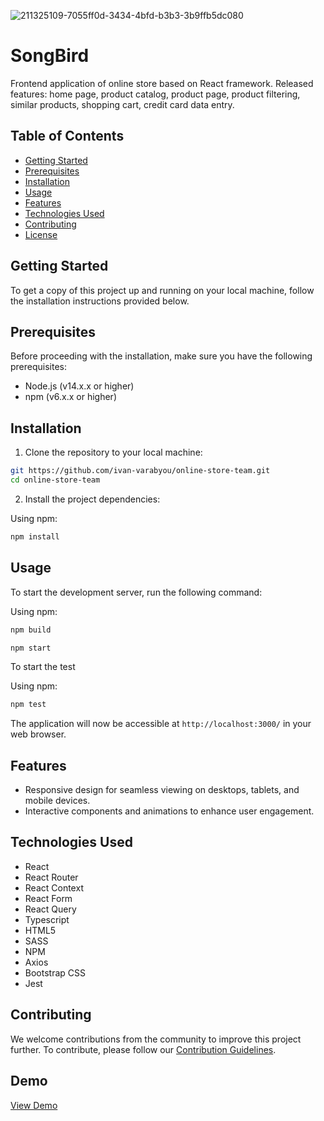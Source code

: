 ![211325109-7055ff0d-3434-4bfd-b3b3-3b9ffb5dc080](https://github.com/ivan-varabyou/online-store-team/assets/85835188/14b4f525-92bd-4828-80af-e3aa2fc00603)

# SongBird

Frontend application of online store based on React framework. Released features: home page, product catalog, product page, product filtering, similar products, shopping cart, credit card data entry.

## Table of Contents

- [Getting Started](#getting-started)
- [Prerequisites](#prerequisites)
- [Installation](#installation)
- [Usage](#usage)
- [Features](#features)
- [Technologies Used](#technologies-used)
- [Contributing](#contributing)
- [License](#license)

## Getting Started

To get a copy of this project up and running on your local machine, follow the installation instructions provided below.

## Prerequisites

Before proceeding with the installation, make sure you have the following prerequisites:

- Node.js (v14.x.x or higher)
- npm (v6.x.x or higher)

## Installation

1. Clone the repository to your local machine:

```bash
git https://github.com/ivan-varabyou/online-store-team.git
cd online-store-team
```

2. Install the project dependencies:

Using npm:

```bash
npm install
```


## Usage

To start the development server, run the following command:

Using npm:

```bash
npm build
```

```bash
npm start
```

To start the test

Using npm:

```bash
npm test
```

The application will now be accessible at `http://localhost:3000/` in your web browser.

## Features

- Responsive design for seamless viewing on desktops, tablets, and mobile devices.
- Interactive components and animations to enhance user engagement.

## Technologies Used

- React
- React Router
- React Context
- React Form
- React Query
- Typescript
- HTML5
- SASS
- NPM
- Axios
- Bootstrap CSS
- Jest

## Contributing

We welcome contributions from the community to improve this project further. To contribute, please follow our [Contribution Guidelines](CONTRIBUTING.md).

## Demo

[View Demo](https://ivan-varabyou-online-store-team.netlify.app/)

